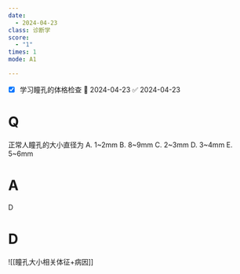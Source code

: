 ```yaml
---
date:
  - 2024-04-23
class: 诊断学
score:
  - "1"
times: 1
mode: A1

--- 
```

- [x] 学习瞳孔的体格检查 📅 2024-04-23 ✅ 2024-04-23

# Q
正常人瞳孔的大小直径为
A. 1~2mm B. 8~9mm C. 2~3mm D. 3~4mm E. 5~6mm

# A

D



# D
![[瞳孔大小相关体征+病因]]